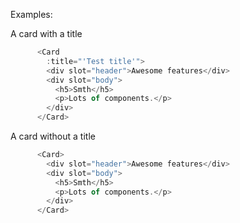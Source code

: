 Examples:

A card with a title
```js
      <Card
        :title="'Test title'">
        <div slot="header">Awesome features</div>
        <div slot="body">
          <h5>Smth</h5>
          <p>Lots of components.</p>
        </div>
      </Card>
```  

A card without a title
```js
      <Card>
        <div slot="header">Awesome features</div>
        <div slot="body">
          <h5>Smth</h5>
          <p>Lots of components.</p>
        </div>
      </Card>
```  



